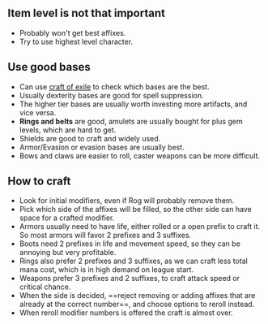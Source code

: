 ## Item level is not that important
- Probably won't get best affixes.
- Try to use highest level character.
## Use good bases
- Can use [craft of exile](craftofexile.com) to check which bases are the best.
- Usually dexterity bases are good for spell suppression.
- The higher tier bases are usually worth investing more artifacts, and vice versa.
- **Rings and belts** are good, amulets are usually bought for plus gem levels, which are hard to get.
- Shields are good to craft and widely used.
- Armor/Evasion or evasion bases are usually best.
- Bows and claws are easier to roll, caster weapons can be more difficult.
## How to craft
- Look for initial modifiers, even if Rog will probably remove them.
- Pick which side of the affixes will be filled, so the other side can have space for a crafted modifier.
- Armors usually need to have life, either rolled or a open prefix to craft it. So most armors will favor 2 prefixes and 3 suffixes.
- Boots need 2 prefixes in life and movement speed, so they can be annoying but very profitable.
- Rings also prefer 2 prefixes and 3 suffixes, as we can craft less total mana cost, which is in high demand on league start.
- Weapons prefer 3 prefixes and 2 suffixes, to craft attack speed or critical chance.
- When the side is decided, ==reject removing or adding affixes that are already at the correct number==, and choose options to reroll instead.
- When reroll modifier numbers is offered the craft is almost over.
